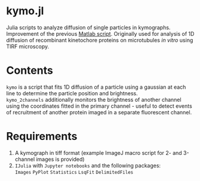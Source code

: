 # kymo.jl
Julia scripts to analyze diffusion of single particles in kymographs. Improvement of the previous <a href="https://github.com/volkovdelft/kymo">Matlab script</a>. Originally used for analysis of 1D diffusion of recombinant kinetochore proteins on microtubules *in vitro* using TIRF microscopy.<br>

# Contents<br>
`kymo` is a script that fits 1D diffusion of a particle using a gaussian at each line to determine the particle position and brightness.<br>
`kymo_2channels` additionally monitors the brightness of another channel using the coordinates fitted in the primary channel - useful to detect events of recruitment of another protein imaged in a separate fluorescent channel.



# Requirements
1. A kymograph in tiff format (example ImageJ macro script for 2- and 3-channel images is provided)
2. `IJulia` with `Jupyter notebooks` and the following packages:<br>
`Images`
`PyPlot`
`Statistics`
`LsqFit`
`DelimitedFiles`
